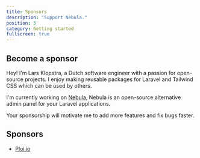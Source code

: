 ```yaml
---
title: Sponsors
description: "Support Nebula."
position: 5
category: Getting started
fullscreen: true
---
```


## Become a sponsor

Hey! I'm Lars Klopstra, a Dutch software engineer with a passion for open-source projects. I enjoy making reusable packages for Laravel and Tailwind CSS which can be used by others.

I'm currently working on [Nebula](https://github.com/nebulapackage/nebula), Nebula is an open-source alternative admin panel for your Laravel applications.

Your sponsorship will motivate me to add more features and fix bugs faster.

## Sponsors

- [Ploi.io](https://ploi.io/?utm_source=github&utm_medium=sponsor&utm_campaign=larsklopstra)

